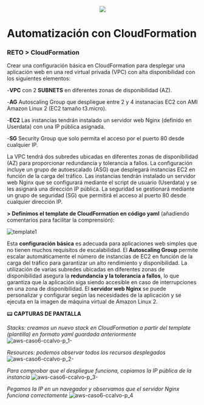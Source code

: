 <p align="center">
  <img src="https://user-images.githubusercontent.com/126183973/224106728-fae51680-5785-4138-816c-f14313781eba.png" />
</p>

# Automatización con CloudFormation

### RETO > CloudFormation

Crear una configuración básica en CloudFormation para desplegar una aplicación web en una red virtual privada (VPC) con alta disponibilidad con los siguientes elementos:

   -**VPC** con 2 **SUBNETS** en diferentes zonas de disponibilidad (AZ).
  
  -**AG** Autoscaling Group que despliegue entre 2 y 4 instanacias EC2 con AMI Amazon Linux 2 (EC2 tamaño t3.micro).
  
  -**EC2** Las instancias tendrán instalado un servidor web Nginx (definido en Userdata) con una IP pública asignada.
  
  -**SG** Security Group que solo permita el acceso por el puerto 80 desde cualquier IP.
  
La VPC tendrá dos subredes ubicadas en diferentes zonas de disponibilidad (AZ) para proporcionar redundancia y tolerancia a fallos. La configuración incluye un grupo de autoescalado (ASG) que desplegará instancias EC2 en función de la carga del tráfico. Las instancias tendrán instalado un servidor web Nginx que se configurará mediante el script de usuario (Userdata) y se les asignará una dirección IP pública. La seguridad se gestionará mediante un grupo de seguridad (SG) que permitirá el acceso al puerto 80 desde cualquier dirección IP.
 
**> Definimos el template de CloudFormation en código yaml** (añadiendo comentarios para facilitar la comprensión):

![template1](https://user-images.githubusercontent.com/126183973/224559743-30b56d3a-29b0-450c-88cb-f408f443e0e8.png)

Esta **configuración básica** es adecuada para aplicaciones web simples que no tienen muchos requisitos de escalabilidad. El **Autoscaling Group** permite escalar automáticamente el número de instancias de EC2 en función de la carga del tráfico para garantizar un alto rendimiento y disponibilidad. La utilización de varias subredes ubicadas en diferentes zonas de disponibilidad asegura la **redundancia y la tolerancia a fallos**, lo que garantiza que la aplicación siga siendo accesible en caso de interrupciones en una zona de disponibilidad. El **servidor web Nginx** se puede personalizar y configurar según las necesidades de la aplicación y se ejecuta en la imagen de máquina virtual de Amazon Linux 2.

:pager: **CAPTURAS DE PANTALLA**

_Stacks: creamos un nuevo stack en CloudFormation a partir del template (plantilla) en formato yaml guardada anteriormente_
![aws-caso6-ccalvo-p_1-](https://user-images.githubusercontent.com/126183973/224560266-3d06c4e8-266c-4540-a32a-e6292319d131.jpg)

_Resources: podemos observar todos los recursos desplegados_
![aws-caso6-ccalvo-p_2-](https://user-images.githubusercontent.com/126183973/224560278-ef887ace-d831-4f1f-bfa6-0418ad334468.jpg)

_Para comprobar que el despliegue funciona, copiamos la IP pública de la instancia_
![aws-caso6-ccalvo-p_3-](https://user-images.githubusercontent.com/126183973/224560286-c450eea8-da7a-4751-a739-6175544e6d7d.jpg)

_Pegamos la IP en un navegador y observamos que el servidor Nginx funciona correctamente_
![aws-caso6-ccalvo-p_4](https://user-images.githubusercontent.com/126183973/224560294-71746857-db89-4c9c-a0fe-c66469efcc38.jpg)
